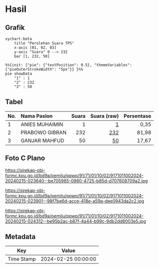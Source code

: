# Hasil

## Grafik

```mermaid
xychart-beta
    title "Perolehan Suara TPS"
    x-axis [01, 02, 03]
    y-axis "Suara" 0 --> 232
    bar [1, 232, 50]
```

```mermaid
%%{init: {"pie": {"textPosition": 0.5}, "themeVariables": {"pieOuterStrokeWidth": "5px"}} }%%
pie showData
    "1" : 1
    "2" : 232
    "3" : 50
```

## Tabel

| No. | Nama Paslon    | Suara | Suara (raw) | Persentase |
|:--- |:-------------- | -----:| -----------:| ----------:|
| 1   | ANIES MUHAIMIN | 1     | [1][p-1]    | 0,35       |
| 2   | PRABOWO GIBRAN | 232   | [232][p-2]  | 81,98      |
| 3   | GANJAR MAHFUD  | 50    | [50][p-3]   | 17,67      |


[p-1]: https://github.com/gigit-pemilu/pemilu-2024-91-papua/blob/main/pilpres/hitung-suara/sub/91-papua/sub/71-kota-jayapura/sub/01-jayapura-utara/sub/1002-bayangkara/sub/024-tps/sub/paslon-1.txt
[p-2]: https://github.com/gigit-pemilu/pemilu-2024-91-papua/blob/main/pilpres/hitung-suara/sub/91-papua/sub/71-kota-jayapura/sub/01-jayapura-utara/sub/1002-bayangkara/sub/024-tps/sub/paslon-2.txt
[p-3]: https://github.com/gigit-pemilu/pemilu-2024-91-papua/blob/main/pilpres/hitung-suara/sub/91-papua/sub/71-kota-jayapura/sub/01-jayapura-utara/sub/1002-bayangkara/sub/024-tps/sub/paslon-3.txt

## Foto C Plano

https://sirekap-obj-formc.kpu.go.id/bd9a/pemilu/ppwp/91/71/01/10/02/9171011002024-20240215-023640--be705985-0860-4725-b85d-d707608709a2.jpg

https://sirekap-obj-formc.kpu.go.id/bd9a/pemilu/ppwp/91/71/01/10/02/9171011002024-20240215-023901--98f7be6d-acce-418e-a59a-dee0943da2c2.jpg

https://sirekap-obj-formc.kpu.go.id/bd9a/pemilu/ppwp/91/71/01/10/02/9171011002024-20240215-024312--be95b2ac-b87f-4a44-b99c-9db2dd8003e5.jpg


## Metadata

| Key        | Value               |
| ---------- | ------------------- |
| Time Stamp | 2024-02-25 00:00:00 |



